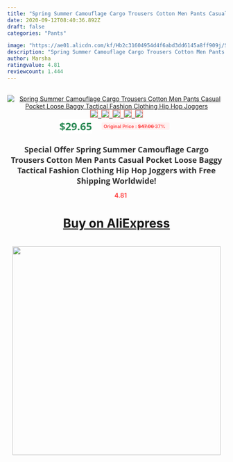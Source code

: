 ```yaml
---
title: "Spring Summer Camouflage Cargo Trousers Cotton Men Pants Casual Pocket Loose Baggy Tactical Fashion Clothing Hip Hop Joggers"
date: 2020-09-12T08:40:36.892Z
draft: false
categories: "Pants"

image: "https://ae01.alicdn.com/kf/Hb2c31604954d4f6abd3dd6145a8ff909j/Spring-Summer-Camouflage-Cargo-Trousers-Cotton-Men-Pants-Casual-Pocket-Loose-Baggy-Tactical-Fashion-Clothing-Hip.jpg"
description: "Spring Summer Camouflage Cargo Trousers Cotton Men Pants Casual Pocket Loose Baggy Tactical Fashion Clothing Hip Hop Joggers"
author: Marsha
ratingvalue: 4.81
reviewcount: 1.444
---
```

<br>
<div style="text-align: center;">
<a href="https://s.click.aliexpress.com/e/_9ik15x" target="_blank" rel="nofollow noopener noreferrer"><img alt="Spring Summer Camouflage Cargo Trousers Cotton Men Pants Casual Pocket Loose Baggy Tactical Fashion Clothing Hip Hop Joggers" class="magnifier-image" src="https://ae01.alicdn.com/kf/Hb2c31604954d4f6abd3dd6145a8ff909j/Spring-Summer-Camouflage-Cargo-Trousers-Cotton-Men-Pants-Casual-Pocket-Loose-Baggy-Tactical-Fashion-Clothing-Hip.jpg_640x640.jpg">
<br>
<img style="border:1px solid salmon" src="https://ae01.alicdn.com/kf/Hb2c31604954d4f6abd3dd6145a8ff909j/Spring-Summer-Camouflage-Cargo-Trousers-Cotton-Men-Pants-Casual-Pocket-Loose-Baggy-Tactical-Fashion-Clothing-Hip.jpg_120x120.jpg">&nbsp;&nbsp;<img style="border:1px solid salmon" src="https://ae01.alicdn.com/kf/H8536a7e841c64d96ab2856d1e72dfd71B/Spring-Summer-Camouflage-Cargo-Trousers-Cotton-Men-Pants-Casual-Pocket-Loose-Baggy-Tactical-Fashion-Clothing-Hip.jpg_120x120.jpg">&nbsp;&nbsp;<img style="border:1px solid salmon" src="https://ae01.alicdn.com/kf/Hb12ac555ddc7412f809452630bbeaa3ap/Spring-Summer-Camouflage-Cargo-Trousers-Cotton-Men-Pants-Casual-Pocket-Loose-Baggy-Tactical-Fashion-Clothing-Hip.jpg_120x120.jpg">&nbsp;&nbsp;<img style="border:1px solid salmon" src="https://ae01.alicdn.com/kf/H70d2075a65c242ae8e85a3005fffdb1dM/Spring-Summer-Camouflage-Cargo-Trousers-Cotton-Men-Pants-Casual-Pocket-Loose-Baggy-Tactical-Fashion-Clothing-Hip.jpg_120x120.jpg">&nbsp;&nbsp;<img style="border:1px solid salmon" src="https://ae01.alicdn.com/kf/H7bc3bccf07ca4cc680aaadacb4485f13y/Spring-Summer-Camouflage-Cargo-Trousers-Cotton-Men-Pants-Casual-Pocket-Loose-Baggy-Tactical-Fashion-Clothing-Hip.jpg_120x120.jpg"></a></div><br0>
<div style="text-align: center;"><span style="background-color: white; border: 0px; box-sizing: border-box; color: seagreen; display: inline-block; font-family: &quot;open sans&quot; , &quot;arial&quot; , &quot;helvetica&quot; , sans-serif , &quot;heiti&quot;; font-size: 24px; font-stretch: inherit; font-weight: 700; line-height: inherit; margin: 0px 10px 0px 0px; padding: 0px; vertical-align: middle;">$29.65 </span>
<span style="background: rgb(255 , 241 , 241); border-radius: 3px; border: 0px; box-sizing: border-box; color: #ff4747; display: inline-block; font-family: inherit; font-size: 12px; font-stretch: inherit; font-style: inherit; font-variant: inherit; font-weight: 600; line-height: inherit; margin: 0px; padding: 2px 5px; transform: scale(0.9); vertical-align: middle;">Original Price : <b style="text-decoration: line-through;">$47.06 </b> 37%&nbsp;&nbsp;</span></div>
<h1 style="color: #333333; display: inline-block; font-family: &quot;open sans&quot; , &quot;arial&quot; , &quot;helvetica&quot; , sans-serif , &quot;heiti&quot;; font-size: 18px; font-stretch: inherit; font-weight: 700; text-align: center;">Special Offer Spring Summer Camouflage Cargo Trousers Cotton Men Pants Casual Pocket Loose Baggy Tactical Fashion Clothing Hip Hop Joggers with Free Shipping Worldwide!</h1>
<div style="color: #ff4747; text-align: center;">
<img src="https://4.bp.blogspot.com/-M0ZcTcb-5uY/XleCXlxnR4I/AAAAAAAAAEc/OrjgMkXV1oMQFaCRZj5HQwOCBcu3w1FegCPcBGAYYCw/s1600/star.png" style="height: 15px;">&nbsp;<b>4.81</b></div>
<div class="button_cont" align="center"><a class="buynow_a" href="https://s.click.aliexpress.com/e/_9ik15x" target="_blank" rel="nofollow noopener noreferrer"><H1>Buy on AliExpress</H1></a></div><br>
<div class="separator" style="clear: both; text-align: center;">
<img src="https://lh3.googleusercontent.com/-pTy5HemUv9M/XlePHvY0dAI/AAAAAAAAAE4/0nX5iRUoIWY8eMW9Dpxeirr157OZliDIgCLcBGAsYHQ/s1600/badge.gif" width="480">
</div>
